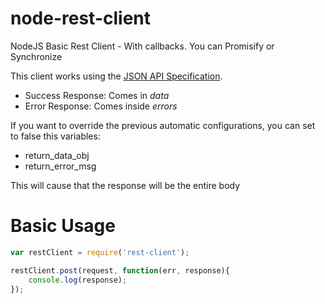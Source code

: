 # node-rest-client
NodeJS Basic Rest Client - With callbacks. You can Promisify or Synchronize

This client works using the [JSON API Specification](http://jsonapi.org/).

- Success Response: Comes in *data*
- Error Response: Comes inside *errors*

If you want to override the previous automatic configurations, you can set to false this variables:

- return_data_obj
- return_error_msg

This will cause that the response will be the entire body

# Basic Usage

```javascript
var restClient = require('rest-client');

restClient.post(request, function(err, response){
    console.log(response);
});
```
